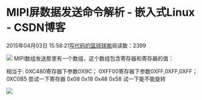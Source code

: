 
# MIPI屏数据发送命令解析 - 嵌入式Linux - CSDN博客

2015年04月03日 15:58:21[写代码的篮球球痴](https://me.csdn.net/weiqifa0)阅读数：2399


![](https://img-blog.csdn.net/20150403155727985?watermark/2/text/aHR0cDovL2Jsb2cuY3Nkbi5uZXQvd2VpcWlmYTA=/font/5a6L5L2T/fontsize/400/fill/I0JBQkFCMA==/dissolve/70/gravity/Center)
MIPI数组发送那里有一个数组，这个数组包含寄存器和寄存器的值：

相当于: 0XC480寄存器下参数0X9C；
0XFF00寄存器下参数0XFF,0XFF,0XFF；
0XC0B5 尝试一下寄存器 0x08 0x18 0x48 0x58 试一下能不能旋转

![](https://img-blog.csdn.net/20151204095856857?watermark/2/text/aHR0cDovL2Jsb2cuY3Nkbi5uZXQv/font/5a6L5L2T/fontsize/400/fill/I0JBQkFCMA==/dissolve/70/gravity/Center)


